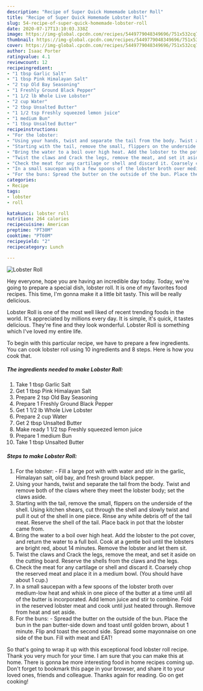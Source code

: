 ```yaml
---
description: "Recipe of Super Quick Homemade Lobster Roll"
title: "Recipe of Super Quick Homemade Lobster Roll"
slug: 54-recipe-of-super-quick-homemade-lobster-roll
date: 2020-07-17T13:10:03.338Z
image: https://img-global.cpcdn.com/recipes/5449779048349696/751x532cq70/lobster-roll-recipe-main-photo.jpg
thumbnail: https://img-global.cpcdn.com/recipes/5449779048349696/751x532cq70/lobster-roll-recipe-main-photo.jpg
cover: https://img-global.cpcdn.com/recipes/5449779048349696/751x532cq70/lobster-roll-recipe-main-photo.jpg
author: Isaac Porter
ratingvalue: 4.1
reviewcount: 12
recipeingredient:
- "1 tbsp Garlic Salt"
- "1 tbsp Pink Himalayan Salt"
- "2 tsp Old Bay Seasoning"
- "1 Freshly Ground Black Pepper"
- "1 1/2 lb Whole Live Lobster"
- "2 cup Water"
- "2 tbsp Unsalted Butter"
- "1 1/2 tsp Freshly squeezed lemon juice"
- "1 medium Bun"
- "1 tbsp Unsalted Butter"
recipeinstructions:
- "For the lobster:                                                     Fill a large pot with with water and stir in the garlic, Himalayan salt, old bay, and fresh ground black pepper."
- "Using your hands, twist and separate the tail from the body. Twist and remove both of the claws where they meet the lobster body; set the claws aside."
- "Starting with the tail, remove the small, flippers on the underside of the shell. Using kitchen shears, cut through the shell and slowly twist and pull it out of the shell in one piece. Rinse any white debris off of the tail meat. Reserve the shell of the tail. Place back in pot that the lobster came from."
- "Bring the water to a boil over high heat. Add the lobster to the pot cover, and return the water to a full boil. Cook at a gentle boil until the lobsters are bright red, about 14 minutes. Remove the lobster and let them sit."
- "Twist the claws and Crack the legs, remove the meat, and set it aside on the cutting board.  Reserve the shells from the claws and the legs."
- "Check the meat for any cartilage or shell and discard it. Coarsely chop the reserved meat and place it in a medium bowl. (You should have about 1 cup.)"
- "In a small saucepan with a few spoons of the lobster broth over medium-low heat and whisk in one piece of the butter at a time until all of the butter is incorporated. Add lemon juice and stir to combine. Fold in the reserved lobster meat and cook until just heated through. Remove from heat and set aside."
- "For the buns: Spread the butter on the outside of the bun. Place the bun in the pan butter-side down and toast until golden brown, about 1 minute. Flip and toast the second side. Spread some mayonnaise on one side of the bun. Fill with meat and EAT!"
categories:
- Recipe
tags:
- lobster
- roll

katakunci: lobster roll 
nutrition: 264 calories
recipecuisine: American
preptime: "PT30M"
cooktime: "PT60M"
recipeyield: "2"
recipecategory: Lunch

---
```



![Lobster Roll](https://img-global.cpcdn.com/recipes/5449779048349696/751x532cq70/lobster-roll-recipe-main-photo.jpg)

Hey everyone, hope you are having an incredible day today. Today, we're going to prepare a special dish, lobster roll. It is one of my favorites food recipes. This time, I'm gonna make it a little bit tasty. This will be really delicious.



Lobster Roll is one of the most well liked of recent trending foods in the world. It's appreciated by millions every day. It is simple, it's quick, it tastes delicious. They're fine and they look wonderful. Lobster Roll is something which I've loved my entire life.


To begin with this particular recipe, we have to prepare a few ingredients. You can cook lobster roll using 10 ingredients and 8 steps. Here is how you cook that.

<!--inarticleads1-->

##### The ingredients needed to make Lobster Roll:

1. Take 1 tbsp Garlic Salt
1. Get 1 tbsp Pink Himalayan Salt
1. Prepare 2 tsp Old Bay Seasoning
1. Prepare 1 Freshly Ground Black Pepper
1. Get 1 1/2 lb Whole Live Lobster
1. Prepare 2 cup Water
1. Get 2 tbsp Unsalted Butter
1. Make ready 1 1/2 tsp Freshly squeezed lemon juice
1. Prepare 1 medium Bun
1. Take 1 tbsp Unsalted Butter




<!--inarticleads2-->

##### Steps to make Lobster Roll:

1. For the lobster:                                                     - Fill a large pot with with water and stir in the garlic, Himalayan salt, old bay, and fresh ground black pepper.
1. Using your hands, twist and separate the tail from the body. Twist and remove both of the claws where they meet the lobster body; set the claws aside.
1. Starting with the tail, remove the small, flippers on the underside of the shell. Using kitchen shears, cut through the shell and slowly twist and pull it out of the shell in one piece. Rinse any white debris off of the tail meat. Reserve the shell of the tail. Place back in pot that the lobster came from.
1. Bring the water to a boil over high heat. Add the lobster to the pot cover, and return the water to a full boil. Cook at a gentle boil until the lobsters are bright red, about 14 minutes. Remove the lobster and let them sit.
1. Twist the claws and Crack the legs, remove the meat, and set it aside on the cutting board.  Reserve the shells from the claws and the legs.
1. Check the meat for any cartilage or shell and discard it. Coarsely chop the reserved meat and place it in a medium bowl. (You should have about 1 cup.)
1. In a small saucepan with a few spoons of the lobster broth over medium-low heat and whisk in one piece of the butter at a time until all of the butter is incorporated. Add lemon juice and stir to combine. Fold in the reserved lobster meat and cook until just heated through. Remove from heat and set aside.
1. For the buns: - Spread the butter on the outside of the bun. Place the bun in the pan butter-side down and toast until golden brown, about 1 minute. Flip and toast the second side. Spread some mayonnaise on one side of the bun. Fill with meat and EAT!




So that's going to wrap it up with this exceptional food lobster roll recipe. Thank you very much for your time. I am sure that you can make this at home. There is gonna be more interesting food in home recipes coming up. Don't forget to bookmark this page in your browser, and share it to your loved ones, friends and colleague. Thanks again for reading. Go on get cooking!
